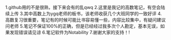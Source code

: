 1.github用的不是很熟，接下来会有的乱qwq
2.这里是我记的高数笔记，有空会陆续上传
3.其中高数上为ygq老师的板书，该老师收获几个大班同学的一致好评
4.高数复习很重要，笔记有的时候可能比书容易懂一些，内容比较集中，有疑问建议问老师
5.笔记不保证100%的正确，但是已经经过我多次个人勘定，基本无误，如果发现错误请见谅
6.笔记软件为Notability
7.谢谢大家的支持！!
